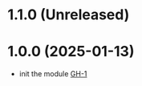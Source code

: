 # 1.1.0 (Unreleased)
# 1.0.0 (2025-01-13)

- init the module [GH-1](https://github.com/alibabacloud-automation/terraform-alicloud-application-delivery-network-design-for-ack-container/pull/1)